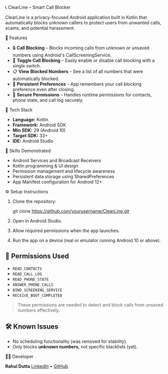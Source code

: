 📞 ClearLine – Smart Call Blocker

ClearLine is a privacy-focused Android application built in Kotlin that automatically blocks unknown callers to protect users from unwanted calls, scams, and potential harassment.

🚀 Features

- 🔒 **Call Blocking** – Blocks incoming calls from unknown or unsaved numbers using Android's CallScreeningService.
- 🔧 **Toggle Call Blocking** – Easily enable or disable call blocking with a single switch.
- 📋 **View Blocked Numbers** – See a list of all numbers that were automatically blocked.
- 💾 **Persistent Preferences** – App remembers your call blocking preference even after closing.
- 🔐 **Secure Permissions** – Handles runtime permissions for contacts, phone state, and call log securely.

📱 Tech Stack

- **Language:** Kotlin
- **Framework:** Android SDK
- **Min SDK:** 29 (Android 10)
- **Target SDK:** 33+
- **IDE:** Android Studio

🧠 Skills Demonstrated

- Android Services and Broadcast Receivers  
- Kotlin programming & UI design  
- Permission management and lifecycle awareness  
- Persistent data storage using SharedPreferences  
- App Manifest configuration for Android 12+

⚙️ Setup Instructions

1. Clone the repository:
   
   git clone https://github.com/yourusername/ClearLine.git


2. Open in Android Studio.
3. Allow required permissions when the app launches.
4. Run the app on a device (real or emulator running Android 10 or above).

## 📄 Permissions Used

* `READ_CONTACTS`
* `READ_CALL_LOG`
* `READ_PHONE_STATE`
* `ANSWER_PHONE_CALLS`
* `BIND_SCREENING_SERVICE`
* `RECEIVE_BOOT_COMPLETED`

> These permissions are needed to detect and block calls from unsaved numbers effectively.

## 🛠 Known Issues

* No scheduling functionality (was removed for stability).
* Only blocks **unknown numbers**, not specific blacklists (yet).

👨‍💻 Developer

**Rahul Dutta**
[LinkedIn](www.linkedin.com/in/imrahul16) • [GitHub](https://github.com/imrahul16)



